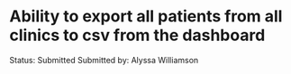 # Ability to export all patients from all clinics to csv from the dashboard

Status: Submitted
Submitted by: Alyssa Williamson